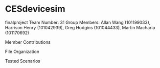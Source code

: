 # CESdevicesim
finalproject
Team Number: 31 
Group Members: Allan Wang (101199033), Harrison Henry (101042939), Greg Hodgins (101044433), Martin Macharia (101170692)

Member Contributions

File Organization

Tested Scenarios
